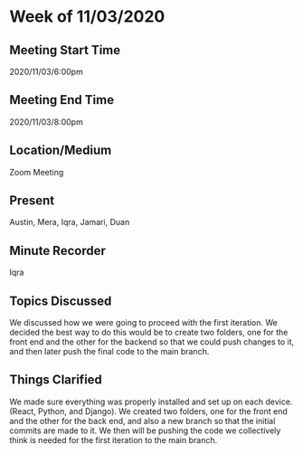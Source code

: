 # Week of 11/03/2020 
 
## Meeting Start Time
 
2020/11/03/6:00pm
 
## Meeting End Time
 
2020/11/03/8:00pm

## Location/Medium
 
Zoom Meeting
 
## Present
 
Austin, Mera, Iqra, Jamari, Duan
 
## Minute Recorder
 
Iqra

## Topics Discussed
 
We discussed how we were going to proceed with the first iteration. We decided the best way to do this would be to create two folders, one for the front end and the other for the backend so that we could push changes to it, and then later push the final code to the main branch. 

## Things Clarified
We made sure everything was properly installed and set up on each device. (React, Python, and Django).
We created two folders, one for the front end and the other for the back end, and also a new branch so that the initial commits are made to it. We then will be pushing the code we collectively think is needed for the first iteration to the main branch. 

